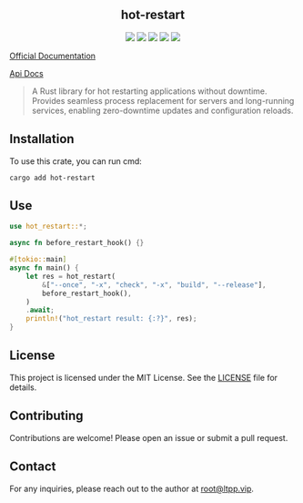 <center>

## hot-restart

[![](https://img.shields.io/crates/v/hot-restart.svg)](https://crates.io/crates/hot-restart)
[![](https://img.shields.io/crates/d/hot-restart.svg)](https://img.shields.io/crates/d/hot-restart.svg)
[![](https://docs.rs/hot-restart/badge.svg)](https://docs.rs/hot-restart)
[![](https://github.com/crates-dev/hot-restart/workflows/Rust/badge.svg)](https://github.com/crates-dev/hot-restart/actions?query=workflow:Rust)
[![](https://img.shields.io/crates/l/hot-restart.svg)](./LICENSE)

</center>

[Official Documentation](https://docs.ltpp.vip/hot-restart/)

[Api Docs](https://docs.rs/hot-restart/latest/hot_restart/)

> A Rust library for hot restarting applications without downtime. Provides seamless process replacement for servers and long-running services, enabling zero-downtime updates and configuration reloads.

## Installation

To use this crate, you can run cmd:

```shell
cargo add hot-restart
```

## Use

```rust
use hot_restart::*;

async fn before_restart_hook() {}

#[tokio::main]
async fn main() {
    let res = hot_restart(
        &["--once", "-x", "check", "-x", "build", "--release"],
        before_restart_hook(),
    )
    .await;
    println!("hot_restart result: {:?}", res);
}
```

## License

This project is licensed under the MIT License. See the [LICENSE](LICENSE) file for details.

## Contributing

Contributions are welcome! Please open an issue or submit a pull request.

## Contact

For any inquiries, please reach out to the author at [root@ltpp.vip](mailto:root@ltpp.vip).
